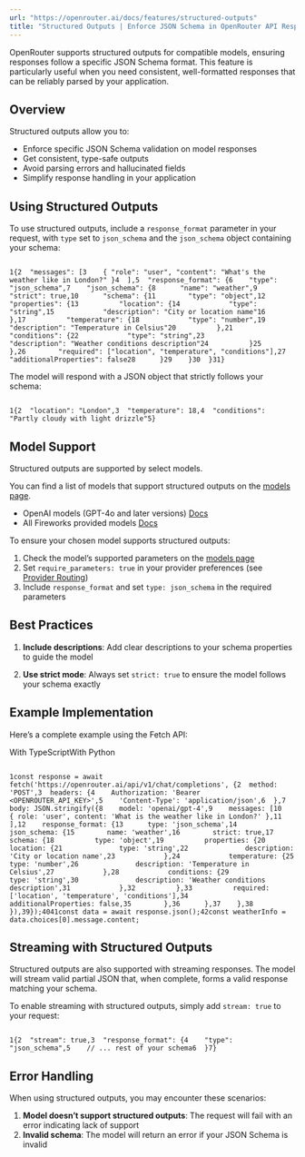 ```yaml
---
url: "https://openrouter.ai/docs/features/structured-outputs"
title: "Structured Outputs | Enforce JSON Schema in OpenRouter API Responses | OpenRouter | Documentation"
---
```


OpenRouter supports structured outputs for compatible models, ensuring responses follow a specific JSON Schema format. This feature is particularly useful when you need consistent, well-formatted responses that can be reliably parsed by your application.

## Overview

Structured outputs allow you to:

- Enforce specific JSON Schema validation on model responses
- Get consistent, type-safe outputs
- Avoid parsing errors and hallucinated fields
- Simplify response handling in your application

## Using Structured Outputs

To use structured outputs, include a `response_format` parameter in your request, with `type` set to `json_schema` and the `json_schema` object containing your schema:

```code-block text-sm

1{2  "messages": [3    { "role": "user", "content": "What's the weather like in London?" }4  ],5  "response_format": {6    "type": "json_schema",7    "json_schema": {8      "name": "weather",9      "strict": true,10      "schema": {11        "type": "object",12        "properties": {13          "location": {14            "type": "string",15            "description": "City or location name"16          },17          "temperature": {18            "type": "number",19            "description": "Temperature in Celsius"20          },21          "conditions": {22            "type": "string",23            "description": "Weather conditions description"24          }25        },26        "required": ["location", "temperature", "conditions"],27        "additionalProperties": false28      }29    }30  }31}

```

The model will respond with a JSON object that strictly follows your schema:

```code-block text-sm

1{2  "location": "London",3  "temperature": 18,4  "conditions": "Partly cloudy with light drizzle"5}
```

## Model Support

Structured outputs are supported by select models.

You can find a list of models that support structured outputs on the [models page](https://openrouter.ai/models?order=newest&supported_parameters=structured_outputs).

- OpenAI models (GPT-4o and later versions) [Docs](https://platform.openai.com/docs/guides/structured-outputs)
- All Fireworks provided models [Docs](https://docs.fireworks.ai/structured-responses/structured-response-formatting#structured-response-modes)

To ensure your chosen model supports structured outputs:

1. Check the model’s supported parameters on the [models page](https://openrouter.ai/models)
2. Set `require_parameters: true` in your provider preferences (see [Provider Routing](https://openrouter.ai/docs/features/provider-routing))
3. Include `response_format` and set `type: json_schema` in the required parameters

## Best Practices

1. **Include descriptions**: Add clear descriptions to your schema properties to guide the model

2. **Use strict mode**: Always set `strict: true` to ensure the model follows your schema exactly


## Example Implementation

Here’s a complete example using the Fetch API:

With TypeScriptWith Python

```code-block text-sm

1const response = await fetch('https://openrouter.ai/api/v1/chat/completions', {2  method: 'POST',3  headers: {4    Authorization: 'Bearer <OPENROUTER_API_KEY>',5    'Content-Type': 'application/json',6  },7  body: JSON.stringify({8    model: 'openai/gpt-4',9    messages: [10      { role: 'user', content: 'What is the weather like in London?' },11    ],12    response_format: {13      type: 'json_schema',14      json_schema: {15        name: 'weather',16        strict: true,17        schema: {18          type: 'object',19          properties: {20            location: {21              type: 'string',22              description: 'City or location name',23            },24            temperature: {25              type: 'number',26              description: 'Temperature in Celsius',27            },28            conditions: {29              type: 'string',30              description: 'Weather conditions description',31            },32          },33          required: ['location', 'temperature', 'conditions'],34          additionalProperties: false,35        },36      },37    },38  }),39});4041const data = await response.json();42const weatherInfo = data.choices[0].message.content;

```

## Streaming with Structured Outputs

Structured outputs are also supported with streaming responses. The model will stream valid partial JSON that, when complete, forms a valid response matching your schema.

To enable streaming with structured outputs, simply add `stream: true` to your request:

```code-block text-sm

1{2  "stream": true,3  "response_format": {4    "type": "json_schema",5    // ... rest of your schema6  }7}
```

## Error Handling

When using structured outputs, you may encounter these scenarios:

1. **Model doesn’t support structured outputs**: The request will fail with an error indicating lack of support
2. **Invalid schema**: The model will return an error if your JSON Schema is invalid